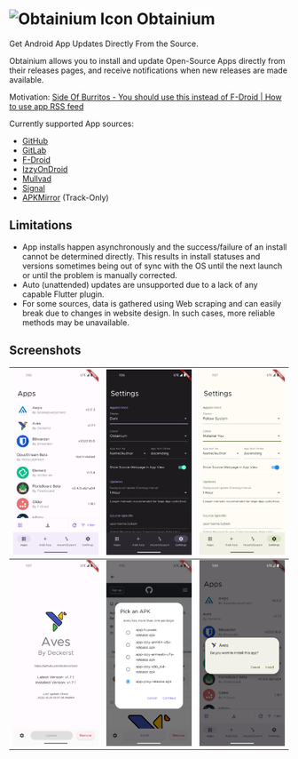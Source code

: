 # ![Obtainium Icon](./android/app/src/main/res/drawable/ic_notification.png) Obtainium

Get Android App Updates Directly From the Source.

Obtainium allows you to install and update Open-Source Apps directly from their releases pages, and receive notifications when new releases are made available.

Motivation: [Side Of Burritos - You should use this instead of F-Droid | How to use app RSS feed](https://youtu.be/FFz57zNR_M0)

Currently supported App sources:
- [GitHub](https://github.com/)
- [GitLab](https://gitlab.com/)
- [F-Droid](https://f-droid.org/)
- [IzzyOnDroid](https://android.izzysoft.de/)
- [Mullvad](https://mullvad.net/en/)
- [Signal](https://signal.org/)
- [APKMirror](https://apkmirror.com/) (Track-Only)

## Limitations
- App installs happen asynchronously and the success/failure of an install cannot be determined directly. This results in install statuses and versions sometimes being out of sync with the OS until the next launch or until the problem is manually corrected.
- Auto (unattended) updates are unsupported due to a lack of any capable Flutter plugin.
- For some sources, data is gathered using Web scraping and can easily break due to changes in website design. In such cases, more reliable methods may be unavailable.

## Screenshots

| <img src="./assets/screenshots/1.apps.png" alt="Apps Page" /> | <img src="./assets/screenshots/2.dark_theme.png" alt="Dark Theme" />           | <img src="./assets/screenshots/3.material_you.png" alt="Material You" />    |
| ------------------------------------------------------ | ----------------------------------------------------------------------- | -------------------------------------------------------------------- |
| <img src="./assets/screenshots/4.app.png" alt="App Page" />   | <img src="./assets/screenshots/5.apk_picker.png" alt="Multiple APK Support" /> | <img src="./assets/screenshots/6.apk_install.png" alt="App Installation" /> |
